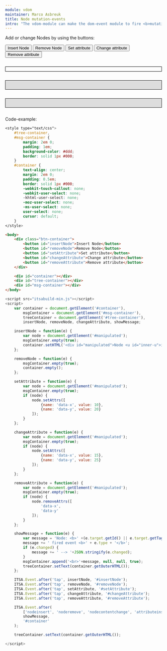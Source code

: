 ```yaml
---
module: vdom
maintainer: Marco Asbreuk
title: Node mutation-events
intro: "The vdom-module can make the dom-event module to fire <b>mutation-events</b>. These events get fired when both the vdom and dom-event module are loaded and there is a subscriber to one of the mutation-events."
---
```


<style type="text/css">
    #tree-container,
    #msg-container {
        margin: 2em 0;
        padding: 1em;
        background-color: #ddd;
        border: solid 1px #000;
    }
    #container {
        text-align: center;
        margin: 2em 0;
        padding: 0.5em;
        border: solid 1px #000;
        -webkit-touch-callout: none;
        -webkit-user-select: none;
        -khtml-user-select: none;
        -moz-user-select: none;
        -ms-user-select: none;
        user-select: none;
        cursor: default;
    }
</style>

Add or change Nodes by using the buttons:

<div class="btn-container">
    <button id="insertNode" class="pure-button pure-button-bordered">Insert Node</button>
    <button id="removeNode" class="pure-button pure-button-bordered">Remove Node</button>
    <button id="setAttribute" class="pure-button pure-button-bordered">Set attribute</button>
    <button id="changeAttribute" class="pure-button pure-button-bordered">Change attribute</button>
    <button id="removeAttribute" class="pure-button pure-button-bordered">Remove attribute</button>
</div>

<div id="container"></div>

<div id="tree-container"></div>

<div id="msg-container"></div>

<p class="spaced">Code-example:</p>

```css
<style type="text/css">
    #tree-container,
    #msg-container {
        margin: 2em 0;
        padding: 1em;
        background-color: #ddd;
        border: solid 1px #000;
    }
    #container {
        text-align: center;
        margin: 2em 0;
        padding: 0.5em;
        border: solid 1px #000;
        -webkit-touch-callout: none;
        -webkit-user-select: none;
        -khtml-user-select: none;
        -moz-user-select: none;
        -ms-user-select: none;
        user-select: none;
        cursor: default;
    }
</style>
```

```html
<body>
    <div class="btn-container">
        <button id="insertNode">Insert Node</button>
        <button id="removeNode">Remove Node</button>
        <button id="setAttribute">Set attribute</button>
        <button id="changeAttribute">Change attribute</button>
        <button id="removeAttribute">Remove attribute</button>
    </div>

    <div id="container"></div>
    <div id="tree-container"></div>
    <div id="msg-container"></div>
</body>
```

```js
<script src="itsabuild-min.js"></script>
<script>
    var container = document.getElement('#container'),
        msgContainer = document.getElement('#msg-container'),
        treeContainer = document.getElement('#tree-container'),
        insertNode, removeNode, changeAttribute, showMessage;

    insertNode = function(e) {
        var node = document.getElement('#manipulated');
        msgContainer.empty(true);
        container.setHTML('<div id="manipulated">Node <u id="inner-u">is inserted</u></div>');
    };

    removeNode = function(e) {
        msgContainer.empty(true);
        container.empty();
    };

    setAttribute = function(e) {
        var node = document.getElement('#manipulated');
        msgContainer.empty(true);
        if (node) {
            node.setAttrs([
                {name: 'data-x', value: 10},
                {name: 'data-y', value: 20}
            ]);
        }
    };

    changeAttribute = function(e) {
        var node = document.getElement('#manipulated');
        msgContainer.empty(true);
        if (node) {
            node.setAttrs([
                {name: 'data-x', value: 15},
                {name: 'data-y', value: 25}
            ]);
        }
    };

    removeAttribute = function(e) {
        var node = document.getElement('#manipulated');
        msgContainer.empty(true);
        if (node) {
            node.removeAttrs([
                'data-x',
                'data-y'
            ]);
        }
    };

    showMessage = function(e) {
        var message = 'Node: <b>' +(e.target.getId() || e.target.getTagName()) + '</b>';
        message += ' fired event <b>' + e.type + '</b>';
        if (e.changed) {
            message += ' --> '+JSON.stringify(e.changed);
        }
        msgContainer.append('<br>'+message, null, null, true);
        treeContainer.setText(container.getOuterHTML());
    };

    ITSA.Event.after('tap', insertNode, '#insertNode');
    ITSA.Event.after('tap', removeNode, '#removeNode');
    ITSA.Event.after('tap', setAttribute, '#setAttribute');
    ITSA.Event.after('tap', changeAttribute, '#changeAttribute');
    ITSA.Event.after('tap', removeAttribute, '#removeAttribute');

    ITSA.Event.after(
        ['nodeinsert', 'noderemove', 'nodecontentchange', 'attributeinsert', 'attributeremove', 'attributechange'],
        showMessage,
        '#container'
    );

    treeContainer.setText(container.getOuterHTML());

</script>
```

<script src="../../dist/itsabuild-min.js"></script>
<script>
    var container = document.getElement('#container'),
        msgContainer = document.getElement('#msg-container'),
        treeContainer = document.getElement('#tree-container'),
        insertNode, removeNode, changeAttribute, showMessage;

    insertNode = function(e) {
        var node = document.getElement('#manipulated');
        msgContainer.empty(true);
        container.setHTML('<div id="manipulated">Node <u id="inner-u">is inserted</u></div>');
    };

    removeNode = function(e) {
        msgContainer.empty(true);
        container.empty();
    };

    setAttribute = function(e) {
        var node = document.getElement('#manipulated');
        msgContainer.empty(true);
        if (node) {
            node.setAttrs([
                {name: 'data-x', value: 10},
                {name: 'data-y', value: 20}
            ]);
        }
    };

    changeAttribute = function(e) {
        var node = document.getElement('#manipulated');
        msgContainer.empty(true);
        if (node) {
            node.setAttrs([
                {name: 'data-x', value: 15},
                {name: 'data-y', value: 25}
            ]);
        }
    };

    removeAttribute = function(e) {
        var node = document.getElement('#manipulated');
        msgContainer.empty(true);
        if (node) {
            node.removeAttrs([
                'data-x',
                'data-y'
            ]);
        }
    };

    showMessage = function(e) {
        var message = 'Node: <b>' +(e.target.getId() || e.target.getTagName()) + '</b>';
        message += ' fired event <b>' + e.type + '</b>';
        if (e.changed) {
            message += ' --> '+JSON.stringify(e.changed);
        }
        msgContainer.append('<br>'+message, null, null, true);
        treeContainer.setText(container.getOuterHTML());
    };

    ITSA.Event.after('tap', insertNode, '#insertNode');
    ITSA.Event.after('tap', removeNode, '#removeNode');
    ITSA.Event.after('tap', setAttribute, '#setAttribute');
    ITSA.Event.after('tap', changeAttribute, '#changeAttribute');
    ITSA.Event.after('tap', removeAttribute, '#removeAttribute');

    ITSA.Event.after(
        ['nodeinsert', 'noderemove', 'nodecontentchange', 'attributeinsert', 'attributeremove', 'attributechange'],
        showMessage,
        '#container'
    );

    treeContainer.setText(container.getOuterHTML());

</script>
